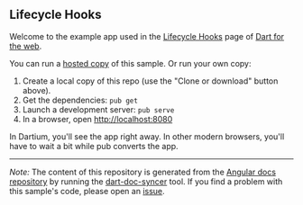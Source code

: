 ## Lifecycle Hooks

Welcome to the example app used in the
[Lifecycle Hooks](https://webdev.dartlang.org/angular/guide/lifecycle-hooks) page
of [Dart for the web](https://webdev.dartlang.org).

You can run a [hosted copy](https://webdev.dartlang.org/examples/lifecycle-hooks) of this
sample. Or run your own copy:

1. Create a local copy of this repo (use the "Clone or download" button above).
2. Get the dependencies: `pub get`
3. Launch a development server: `pub serve`
4. In a browser, open [http://localhost:8080](http://localhost:8080)

In Dartium, you'll see the app right away. In other modern browsers,
you'll have to wait a bit while pub converts the app.

---

*Note:* The content of this repository is generated from the
[Angular docs repository][docs repo] by running the
[dart-doc-syncer](//github.com/dart-lang/dart-doc-syncer) tool.
If you find a problem with this sample's code, please open an [issue][].

[docs repo]: //github.com/dart-lang/site-webdev/tree/master/examples/ng/doc/lifecycle-hooks
[issue]: //github.com/dart-lang/site-webdev/issues/new?title=examples/ng/doc/lifecycle-hooks
